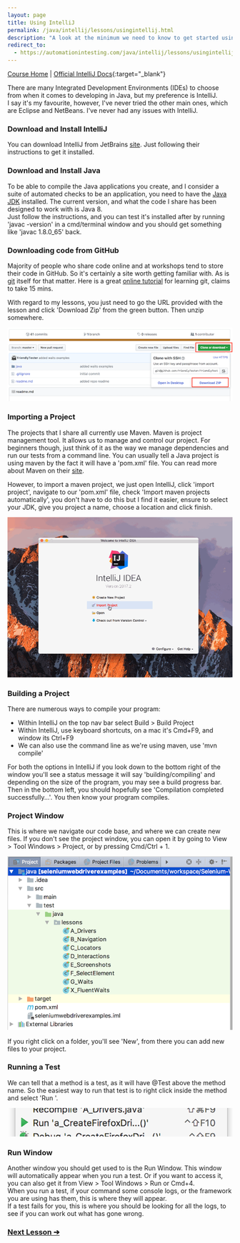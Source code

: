 ```yaml
---
layout: page
title: Using IntelliJ
permalink: /java/intellij/lessons/usingintellij.html
description: "A look at the minimum we need to know to get started using IntelliJ"
redirect_to:
  - https://automationintesting.com/java/intellij/lessons/usingintellij.html
---
```

[Course Home](../../course) \| [Official IntelliJ Docs](https://www.jetbrains.com/help/idea/meet-intellij-idea.html){:target="_blank"}

There are many Integrated Development Environments (IDEs) to choose from when it comes to developing in Java, but my preference is IntelliJ.  
I say it's my favourite, however, I've never tried the other main ones, which are Eclipse and NetBeans. I've never had any issues with IntelliJ.

### Download and Install IntelliJ
You can download IntelliJ from JetBrains [site](https://www.jetbrains.com/idea/download). Just following their instructions to get it installed.

### Download and Install Java
To be able to compile the Java applications you create, and I consider a suite of automated checks to be an application, you need to have the [Java JDK](http://www.oracle.com/technetwork/java/javase/downloads/jdk8-downloads-2133151.html) installed. The current version, and what the code I share has been designed to work with is Java 8.  
Just follow the instructions, and you can test it's installed after by running 'javac -version' in a cmd/terminal window and you should get something like 'javac 1.8.0_65' back.

### Downloading code from GitHub
Majority of people who share code online and at workshops tend to store their code in GitHub. So it's certainly a site worth getting familiar with. As is [git](https://git-scm.com/) itself for that matter. Here is a great [online tutorial](https://try.github.io/levels/1/challenges/1) for learning git, claims to take 15 mins. 

With regard to my lessons, you just need to go the URL provided with the lesson and click 'Download Zip' from the green button. Then unzip somewhere.  

![Download Zip](/images/course/gitdownloadzip.png)

### Importing a Project
The projects that I share all currently use Maven. Maven is project management tool. It allows us to manage and control our project. For beginners though, just think of it as the way we manage dependencies and run our tests from a command line. You can usually tell a Java project is using maven by the fact it will have a 'pom.xml' file. You can read more about Maven on their [site](https://maven.apache.org).

However, to import a maven project, we just open IntelliJ, click 'import project', navigate to our 'pom.xml' file, check 'Import maven projects automatically', you don't have to do this but I find it easier, ensure to select your JDK, give you project a name, choose a location and click finish.  

![Import Maven Project with IntelliJ](/images/course/openproject.gif)

### Building a Project
There are numerous ways to compile your program:
* Within IntelliJ on the top nav bar select Build > Build Project
* Within IntelliJ, use keyboard shortcuts, on a mac it's Cmd+F9, and window its Ctrl+F9
* We can also use the command line as we're using maven, use 'mvn compile'

For both the options in IntelliJ if you look down to the bottom right of the window you'll see a status message it will say 'building/compiling' and depending on the size of the program, you may see a build progress bar.  
Then in the bottom left, you should hopefully see 'Compilation completed successfully...'. You then know your program compiles.

### Project Window
This is where we navigate our code base, and where we can create new files. If you don't see the project window, you can open it by going to View > Tool Windows > Project, or by pressing Cmd/Ctrl + 1.  

![IntelliJ Project Window](/images/course/intellijprojectwindow.png)

If you right click on a folder, you'll see 'New', from there you can add new files to your project.

### Running a Test
We can tell that a method is a test, as it will have @Test above the method name. So the easiest way to run that test is to right click inside the method and select 'Run <method name>'.  

![IntelliJ Run Test](/images/course/intelliruntest.png)

### Run Window
Another window you should get used to is the Run Window. This window will automatically appear when you run a test. Or if you want to access it, you can also get it from View > Tool Windows > Run or Cmd+4.  
When you run a test, if your command some console logs, or the framework you are using has them, this is where they will appear.  
If a test fails for you, this is where you should be looking for all the logs, to see if you can work out what has gone wrong.

### [Next Lesson &#10132;](../lessons/debugging)